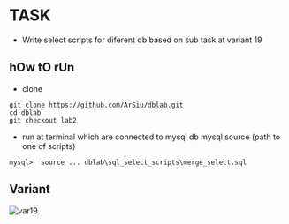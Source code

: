 # TASK
- Write select scripts for diferent db based on sub task at variant 19
## hOw tO rUn
- clone
```
git clone https://github.com/ArSiu/dblab.git
cd dblab
git checkout lab2
```
- run at terminal which are connected to mysql db
mysql source (path to one of scripts)
```
mysql>  source ... dblab\sql_select_scripts\merge_select.sql
```
## Variant
![var19](https://user-images.githubusercontent.com/33807305/136186920-600f069a-fc68-4271-9cab-2bc68f4a9bd4.png)
